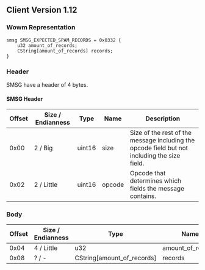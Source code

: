 ## Client Version 1.12

### Wowm Representation
```rust,ignore
smsg SMSG_EXPECTED_SPAM_RECORDS = 0x0332 {
    u32 amount_of_records;
    CString[amount_of_records] records;
}
```
### Header
SMSG have a header of 4 bytes.

#### SMSG Header
| Offset | Size / Endianness | Type   | Name   | Description |
| ------ | ----------------- | ------ | ------ | ----------- |
| 0x00   | 2 / Big           | uint16 | size   | Size of the rest of the message including the opcode field but not including the size field.|
| 0x02   | 2 / Little        | uint16 | opcode | Opcode that determines which fields the message contains.|

### Body

| Offset | Size / Endianness | Type | Name | Description | Comment |
| ------ | ----------------- | ---- | ---- | ----------- | ------- |
| 0x04 | 4 / Little | u32 | amount_of_records |  |  |
| 0x08 | ? / - | CString[amount_of_records] | records |  |  |

